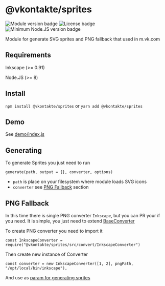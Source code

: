 # @vkontakte/sprites

![Module version badge](https://img.shields.io/npm/v/@vkontakte/sprites.svg)
![License badge](https://img.shields.io/github/license/VKCOM/sprites.svg)
![Minimum Node.JS version badge](https://img.shields.io/node/v/@vkontakte/sprites.svg)

Module for generate SVG sprites and PNG fallback that used in m.vk.com

## Requirements

Inkscape (>= 0.91)

Node.JS (>= 8)

## Install

`npm install @vkontakte/sprites` or `yarn add @vkontakte/sprites`

## Demo

See [demo/index.js](demo/index.js)

## Generating

To generate Sprites you just need to run

`generate(path, output = {}, converter, options)`

- `path` is place on your filesystem where module loads SVG icons
- `converter` see [PNG Fallback](#png-fallback) section

## PNG Fallback

In this time there is single PNG converter `Inkscape`, but you can PR your if you need. It is simple, you just need to extend [BaseConverter](src/convert/BaseConverter.js)

To create PNG converter you need to import it

`const InkscapeConverter = require("@vkontakte/sprites/src/convert/InkscapeConverter")`

Then create new instance of Converter

`const converter = new InkscapeConverter([1, 2], pngPath, "/opt/local/bin/inkscape"),`

And use as [param for generating sprites](#generating)

